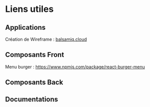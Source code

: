 # Liens utiles

## Applications

Création de Wireframe : [balsamiq.cloud](https://balsamiq.cloud/sebd2qs/pjd370r/r05D8)

## Composants Front
Menu burger : https://www.npmjs.com/package/react-burger-menu

## Composants Back


## Documentations
